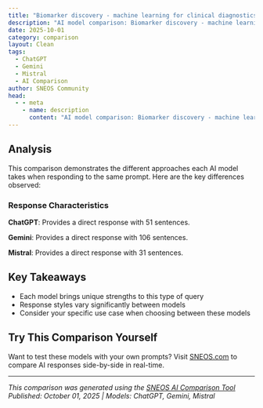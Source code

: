 ```yaml
---
title: "Biomarker discovery - machine learning for clinical diagnostics"
description: "AI model comparison: Biomarker discovery - machine learning for clinical diagnostics..."
date: 2025-10-01
category: comparison
layout: Clean
tags:
  - ChatGPT
  - Gemini
  - Mistral
  - AI Comparison
author: SNEOS Community
head:
  - - meta
    - name: description
      content: "AI model comparison: Biomarker discovery - machine learning for clinical diagnostics..."
---
```


<ChatComparison
  title="Biomarker discovery - machine learning for clinical diagnostics"
  prompt="Biomarker discovery - machine learning for clinical diagnostics"
  :responses='{
    "ChatGPT": "Certainly! Biomarker discovery using machine learning (ML) for clinical diagnostics is a rapidly growing area that leverages advanced computational techniques to identify biological markers indicative of disease states, progression, or treatment response. Below is an overview and some key points relevant to this field:\n\n### What is Biomarker Discovery?\n- **Biomarkers** are measurable indicators of a biological state or condition (e.g., blood protein levels, gene expression patterns, metabolites).\n- **Biomarker discovery** involves identifying such indicators that can diagnose diseases, predict prognosis, or monitor therapeutic responses.\n\n### Role of Machine Learning in Biomarker Discovery\nMachine learning, a subset of artificial intelligence, can analyze complex, high-dimensional biological data (e.g., genomics, proteomics, metabolomics) to find patterns that traditional statistical methods might miss.\n\n---\n\n### Steps in ML-Based Biomarker Discovery for Clinical Diagnostics:\n\n1. **Data Collection and Preprocessing**\n   - Collect large-scale datasets such as gene expression, proteomics, metabolomics, imaging, or electronic health records.\n   - Preprocess data (normalization, missing data imputation, noise reduction).\n\n2. **Feature Selection/Extraction**\n   - Crucial to select relevant features (potential biomarkers) from high-dimensional data.\n   - Techniques include:\n     - Filter methods (e.g., statistical tests)\n     - Wrapper methods (e.g., recursive feature elimination)\n     - Embedded methods (e.g., LASSO, tree-based feature importance)\n\n3. **Model Building**\n   - Supervised learning models are trained to classify or predict clinical outcomes.\n   - Common algorithms:\n     - Random Forests\n     - Support Vector Machines (SVM)\n     - Neural Networks and Deep Learning\n     - Gradient Boosting Machines (e.g., XGBoost, LightGBM)\n\n4. **Model Validation**\n   - Internal: Cross-validation, bootstrapping.\n   - External: Independent validation cohorts.\n   - Metrics: Accuracy, ROC AUC, sensitivity, specificity, precision, recall.\n\n5. **Biological Interpretation**\n   - Validate biologically that identified biomarkers have clinical relevance.\n   - Integrate biological knowledge, pathways analysis.\n\n6. **Clinical Implementation**\n   - Develop diagnostic tests based on biomarkers.\n   - Regulatory approval, reproducibility, cost-effectiveness assessment.\n\n---\n\n### Challenges and Considerations:\n- **Data quality and heterogeneity:** Biological samples can be noisy and heterogeneous.\n- **Sample size:** Often limited; risk of overfitting.\n- **Interpretability:** Clinicians need understandable models.\n- **Integration of multi-omics data:** Combining different biological data types for robustness.\n- **Reproducibility:** Biomarkers must be validated across diverse populations.\n\n---\n\n### Example Applications:\n- Cancer diagnostics via gene expression signatures.\n- Early detection of neurodegenerative diseases using metabolomics data.\n- Predicting drug response based on proteomic profiles.\n\n---\n\n### Tools and Resources:\n- **Software:** scikit-learn, TensorFlow, Keras, PyTorch, Bioconductor packages.\n- **Databases:** TCGA, GEO, Human Protein Atlas, METABRIC.\n- **Pipelines:** Automated ML platforms (AutoML), pipeline tools (e.g., KNIME, Galaxy).\n\n---\n\nIf you need more detailed information on any part (e.g., specific ML algorithms, datasets, case studies) or help with implementing ML for biomarker discovery, feel free to ask!",
    "Gemini": "## Biomarker Discovery: Leveraging Machine Learning for Clinical Diagnostics\n\nBiomarker discovery is the process of identifying measurable indicators that can be used to diagnose, monitor, predict, and assess the risk of diseases or physiological conditions.  These biomarkers can be molecules (e.g., proteins, DNA, RNA, metabolites), imaging features, or even physiological measures like blood pressure. Machine learning (ML) is revolutionizing biomarker discovery by providing powerful tools to analyze complex datasets and identify patterns that would be impossible to detect with traditional statistical methods.\n\n**The Promise of Machine Learning in Biomarker Discovery:**\n\n*   **Handling High-Dimensional Data:** Biological datasets are often massive and contain many features (genes, proteins, metabolites). ML algorithms can effectively handle this complexity, identifying relevant features and relationships.\n*   **Unveiling Complex Relationships:** ML can uncover non-linear relationships between biomarkers and disease outcomes that traditional statistical methods might miss.\n*   **Personalized Medicine:** By integrating multiple types of data (genomics, proteomics, clinical data), ML can enable personalized diagnosis and treatment strategies based on an individual\u0027s unique biomarker profile.\n*   **Improved Diagnostic Accuracy:** ML can improve the accuracy of diagnostic tests by combining multiple biomarkers into predictive models.\n*   **Early Disease Detection:**  ML can help identify biomarkers that appear early in the disease process, enabling earlier intervention and improved outcomes.\n*   **Drug Discovery \u0026 Development:** Biomarkers identified through ML can be used to track drug efficacy, predict patient response, and identify new drug targets.\n\n**Key Steps in ML-Driven Biomarker Discovery:**\n\n1.  **Data Acquisition and Preprocessing:**\n    *   **Data Sources:**  Various \u0022omics\u0022 datasets (genomics, transcriptomics, proteomics, metabolomics), clinical data (patient history, symptoms, lab results), imaging data (radiology scans), and sensor data (wearable devices).\n    *   **Data Collection:**  Gathering high-quality data from appropriate patient cohorts (diseased vs. healthy controls, responders vs. non-responders).\n    *   **Data Cleaning:**  Handling missing values, outliers, and batch effects.\n    *   **Normalization/Standardization:**  Scaling data to a common range to ensure fair comparison between features.\n    *   **Feature Engineering:**  Creating new features from existing data that might be more informative for the model.\n\n2.  **Feature Selection/Reduction:**\n    *   **Purpose:** Reducing the dimensionality of the data by selecting the most relevant features for the model.  This improves model performance, reduces overfitting, and makes the model more interpretable.\n    *   **Methods:**\n        *   **Filter Methods:** Evaluate features independently of the chosen model (e.g., statistical tests like t-tests, ANOVA, chi-squared).\n        *   **Wrapper Methods:** Evaluate subsets of features by training and evaluating a specific model (e.g., Recursive Feature Elimination, Forward Selection).\n        *   **Embedded Methods:** Feature selection is built into the model training process (e.g., L1 regularization in linear models, tree-based feature importance).\n        *   **Dimensionality Reduction Techniques:**  Principal Component Analysis (PCA), t-distributed Stochastic Neighbor Embedding (t-SNE), Uniform Manifold Approximation and Projection (UMAP) to reduce the number of dimensions while preserving important information.\n\n3.  **Model Selection and Training:**\n    *   **Choosing the Right Algorithm:** The choice of algorithm depends on the nature of the data and the research question.  Common algorithms used in biomarker discovery include:\n        *   **Classification Algorithms:**\n            *   **Logistic Regression:**  Simple and interpretable for binary classification (e.g., disease vs. healthy).\n            *   **Support Vector Machines (SVM):**  Effective for high-dimensional data and complex decision boundaries.\n            *   **Decision Trees:**  Easy to understand and visualize, but prone to overfitting.\n            *   **Random Forests:**  Ensemble of decision trees, generally more accurate and robust than single decision trees.\n            *   **Gradient Boosting Machines (GBM):**  Another ensemble method, often achieving state-of-the-art performance (e.g., XGBoost, LightGBM, CatBoost).\n            *   **Neural Networks (Deep Learning):**  Powerful for complex patterns, but require large datasets and careful tuning.\n        *   **Regression Algorithms:**\n            *   **Linear Regression:**  Predicting continuous outcomes (e.g., disease severity, drug response).\n            *   **Ridge Regression, Lasso Regression:**  Regularized linear regression to prevent overfitting.\n            *   **Support Vector Regression (SVR):**  Extension of SVM for regression problems.\n            *   **Neural Networks (Deep Learning):** Suitable for complex non-linear regression problems.\n        *   **Clustering Algorithms:**\n            *   **K-Means Clustering:**  Grouping data points into clusters based on similarity. Useful for identifying subtypes of disease.\n            *   **Hierarchical Clustering:**  Building a hierarchy of clusters.\n            *   **Density-Based Spatial Clustering of Applications with Noise (DBSCAN):**  Identifying clusters based on density, robust to outliers.\n\n    *   **Model Training:**  Training the chosen algorithm on a training dataset.\n    *   **Hyperparameter Tuning:**  Optimizing the parameters of the algorithm to achieve the best performance. Techniques like grid search, random search, and Bayesian optimization are commonly used.\n    *   **Cross-Validation:**  Evaluating the model\u0027s performance on multiple subsets of the data to ensure it generalizes well to unseen data. Common techniques include k-fold cross-validation and leave-one-out cross-validation.\n\n4.  **Model Evaluation and Validation:**\n    *   **Performance Metrics:** Selecting appropriate metrics to evaluate the model\u0027s performance, depending on the task (classification, regression, clustering).  Examples include:\n        *   **Classification:** Accuracy, precision, recall, F1-score, AUC-ROC, AUC-PR.\n        *   **Regression:** Mean Squared Error (MSE), Root Mean Squared Error (RMSE), R-squared.\n        *   **Clustering:** Silhouette score, Calinski-Harabasz index.\n    *   **Validation:**  Evaluating the model on an independent validation dataset to assess its generalization ability.\n    *   **Statistical Significance:**  Determining whether the observed performance is statistically significant.\n\n5.  **Biomarker Identification and Interpretation:**\n    *   **Identifying Key Biomarkers:**  Analyzing the model to identify the biomarkers that are most important for prediction.\n    *   **Biological Validation:**  Validating the identified biomarkers using independent biological experiments (e.g., in vitro studies, animal models).  This is crucial for confirming the biological relevance of the findings.\n    *   **Pathway Analysis:**  Investigating the biological pathways that the identified biomarkers are involved in.  This can provide insights into the disease mechanisms and potential therapeutic targets.\n    *   **Clinical Validation:**  Evaluating the biomarker\u0027s performance in a clinical setting.  This includes assessing its sensitivity, specificity, and predictive value in a real-world patient population.\n\n**Challenges and Considerations:**\n\n*   **Data Quality and Bias:**  ML models are only as good as the data they are trained on.  It\u0027s crucial to ensure that the data is accurate, complete, and representative of the population of interest.  Bias in the data can lead to biased results.\n*   **Overfitting:**  ML models can overfit the training data, leading to poor performance on unseen data.  Regularization techniques, cross-validation, and independent validation sets are essential to prevent overfitting.\n*   **Interpretability:**  Some ML models (e.g., deep neural networks) can be difficult to interpret.  Understanding why a model makes a particular prediction is important for building trust in the model and for gaining biological insights. Techniques like SHAP values and LIME can help with model interpretability.\n*   **Reproducibility:**  It\u0027s important to ensure that the results are reproducible by other researchers.  This includes clearly documenting the data processing steps, the model training process, and the evaluation metrics.\n*   **Ethical Considerations:**  It\u0027s important to consider the ethical implications of using ML for biomarker discovery, such as data privacy, informed consent, and potential for discrimination.\n*   **Clinical Translation:**  Translating biomarker discoveries into clinical practice can be challenging.  It requires rigorous validation, regulatory approval, and cost-effectiveness analysis.\n\n**Examples of ML in Biomarker Discovery:**\n\n*   **Cancer Diagnostics:** Using ML to identify protein biomarkers in blood samples for early detection of various cancers.\n*   **Alzheimer\u0027s Disease:** Using ML to analyze brain imaging data to identify biomarkers for predicting the progression of Alzheimer\u0027s disease.\n*   **Cardiovascular Disease:**  Using ML to predict the risk of heart attacks and strokes based on clinical and genomic data.\n*   **Drug Response Prediction:** Using ML to predict which patients are most likely to respond to a particular drug based on their biomarker profile.\n*   **COVID-19 Diagnosis and Prognosis:** Using ML on CT scans and clinical data to diagnose COVID-19, predict disease severity, and identify risk factors.\n\n**Tools and Technologies:**\n\n*   **Programming Languages:** Python, R.\n*   **ML Libraries:** scikit-learn, TensorFlow, Keras, PyTorch, XGBoost, LightGBM.\n*   **Bioinformatics Tools:** Bioconductor, GenePattern.\n*   **Cloud Computing Platforms:** AWS, Google Cloud, Azure.\n*   **Database and Data Warehousing:** SQL databases, NoSQL databases, data lakes.\n\n**Conclusion:**\n\nMachine learning is a powerful tool for biomarker discovery, offering the potential to improve clinical diagnostics, personalize medicine, and accelerate drug development. By carefully considering the challenges and ethical implications, researchers can leverage ML to unlock the full potential of biomarker discovery and improve patient outcomes. As the field continues to evolve, we can expect to see even more innovative applications of ML in biomarker discovery.\n",
    "Mistral": "Biomarker discovery using machine learning for clinical diagnostics is a rapidly evolving field that aims to identify and validate biomarkers that can be used for early detection, diagnosis, prognosis, and treatment monitoring of diseases. Here\u0027s a step-by-step process and some popular machine learning techniques used in biomarker discovery:\n\n1. **Data Collection and Preprocessing**:\n   - Collect clinical and omics data (genomics, proteomics, metabolomics, etc.) from patients and healthy controls.\n   - Preprocess data by handling missing values, outlier detection, and normalization.\n\n2. **Feature Selection**:\n   - Select relevant features (potential biomarkers) that can discriminate between different clinical conditions.\n   - Popular feature selection techniques include:\n     - Filter methods: t-test, chi-square test, ANOVA, correlation coefficient.\n     - Wrapper methods: recursive feature elimination (RFE), sequential feature selection.\n     - Embedded methods: Lasso, Elastic Net, tree-based methods.\n\n3. **Model Selection and Training**:\n   - Choose appropriate machine learning algorithms for classification, regression, or clustering tasks based on the research question.\n   - Popular machine learning algorithms in biomarker discovery include:\n     - Supervised learning: Support Vector Machines (SVM), Random Forest (RF), Logistic Regression, Naive Bayes, and Artificial Neural Networks (ANN).\n     - Unsupervised learning: Principal Component Analysis (PCA), k-means clustering, and hierarchical clustering.\n     - Deep learning: Convolutional Neural Networks (CNN), Autoencoders, and Recurrent Neural Networks (RNN).\n   - Split the dataset into training and testing sets, and perform cross-validation to optimize model parameters.\n\n4. **Model Evaluation**:\n   - Evaluate the performance of the trained model using appropriate metrics such as accuracy, precision, recall, F1-score, Area Under the Receiver Operating Characteristic Curve (AUROC), and Area Under the Precision-Recall Curve (AUPRC).\n\n5. **Biomarker Panel Construction**:\n   - Based on the feature importance or coefficients from the trained model, select the top-ranking features to construct a biomarker panel.\n\n6. **Validation**:\n   - Validate the discovered biomarker panel using independent datasets or prospective clinical studies.\n   - Assess the clinical utility and biological relevance of the discovered biomarkers.\n\n7. **Interpretation and Visualization**:\n   - Use visualization techniques like heatmaps, box plots, and networks to interpret the results and facilitate clinical decision-making.\n\nHere are some challenges and considerations in biomarker discovery:\n\n- High dimensionality and small sample size in omics data.\n- Batch effects and data heterogeneity.\n- Overfitting and model generalizability.\n- Clinical and biological interpretation of discovered biomarkers.\n- Privacy and ethical considerations in data collection and sharing.\n\nBy addressing these challenges and following a systematic approach, machine learning can greatly facilitate biomarker discovery and improve clinical diagnostics."
  }'
  published-date="10:56"
/>

## Analysis

This comparison demonstrates the different approaches each AI model takes when responding to the same prompt. Here are the key differences observed:

### Response Characteristics

**ChatGPT**: Provides a direct response with 51 sentences. 

**Gemini**: Provides a direct response with 106 sentences. 

**Mistral**: Provides a direct response with 31 sentences. 

## Key Takeaways

- Each model brings unique strengths to this type of query
- Response styles vary significantly between models
- Consider your specific use case when choosing between these models

## Try This Comparison Yourself

Want to test these models with your own prompts? Visit [SNEOS.com](https://sneos.com) to compare AI responses side-by-side in real-time.

---

*This comparison was generated using the [SNEOS AI Comparison Tool](https://sneos.com)*
*Published: October 01, 2025 | Models: ChatGPT, Gemini, Mistral*
